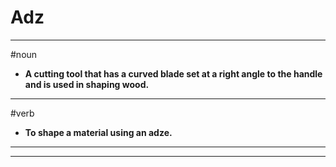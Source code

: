 # Adz
---
#noun
- **A cutting tool that has a curved blade set at a right angle to the handle and is used in shaping wood.**
---
#verb
- **To shape a material using an adze.**
---
---
